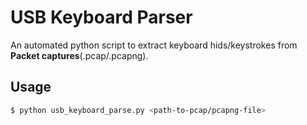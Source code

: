 # USB Keyboard Parser

An automated python script to extract keyboard hids/keystrokes from **Packet captures**(.pcap/.pcapng).

## Usage

```bash
$ python usb_keyboard_parse.py <path-to-pcap/pcapng-file>
```